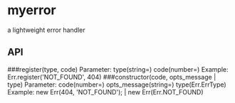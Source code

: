 # myerror
a lightweight error handler
## API
###register(type, code)
Parameter:
  type(string=)
  code(number=)
Example:
  Err.register('NOT_FOUND', 404)
###constructor(code, opts_message | type)
Parameter:
  code(number=)
  opts_message(string=)
  type(Err.ErrType)
Example:
  new Err(404, 'NOT_FOUND'); | new Err(Err.NOT_FOUND)
  
